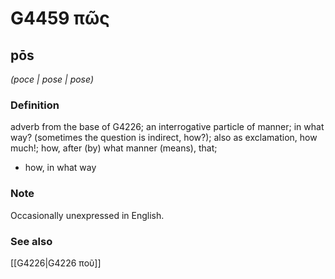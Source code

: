 # G4459 πῶς

## pōs

_(poce | pose | pose)_

### Definition

adverb from the base of G4226; an interrogative particle of manner; in what way? (sometimes the question is indirect, how?); also as exclamation, how much!; how, after (by) what manner (means), that; 

- how, in what way

### Note

Occasionally unexpressed in English.

### See also

[[G4226|G4226 ποῦ]]
